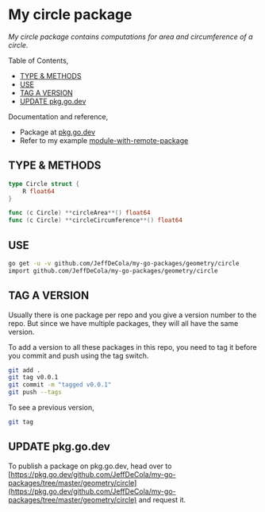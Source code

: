 # My circle package

_My circle package contains computations for area and circumference of a circle._

Table of Contents,

* [TYPE & METHODS](https://github.com/JeffDeCola/my-go-packages/tree/master/geometry/circle#type--methods)
* [USE](https://github.com/JeffDeCola/my-go-packages/tree/master/geometry/circle#use)
* [TAG A VERSION](https://github.com/JeffDeCola/my-go-packages/tree/master/geometry/circle#tag-a-version)
* [UPDATE pkg.go.dev](https://github.com/JeffDeCola/my-go-packages/tree/master/geometry/circle#update-pkggodev)

Documentation and reference,

* Package at [pkg.go.dev](https://pkg.go.dev/github.com/JeffDeCola/my-go-packages/tree/master/geometry/circle)
* Refer to my example
  [module-with-remote-package](https://github.com/JeffDeCola/my-go-examples/tree/master/modules-and-packages/module-with-remote-package)

## TYPE & METHODS

```go
type Circle struct {
    R float64
}
```

```go
func (c Circle) **circleArea**() float64
func (c Circle) **circleCircumference**() float64
```

## USE

```bash
go get -u -v github.com/JeffDeCola/my-go-packages/geometry/circle
import github.com/JeffDeCola/my-go-packages/geometry/circle
```

## TAG A VERSION

Usually there is one package per repo and you give a version number to the repo.
But since we have multiple packages, they will all have the same version.

To add a version to all these packages in this repo,
you need to tag it before you commit and push using the tag switch.

```bash
git add .
git tag v0.0.1
git commit -m "tagged v0.0.1"
git push --tags
```

To see a previous version,

```bash
git tag
```

## UPDATE pkg.go.dev

To publish a package on pkg.go.dev, head over to
[https://pkg.go.dev/github.com/JeffDeCola/my-go-packages/tree/master/geometry/circle](https://pkg.go.dev/github.com/JeffDeCola/my-go-packages/tree/master/geometry/circle)
and request it.
